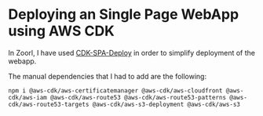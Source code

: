 # Deploying an Single Page WebApp using AWS CDK

In Zoorl, I have used [CDK-SPA-Deploy](https://github.com/nideveloper/CDK-SPA-Deploy) in order to simplify deployment of the webapp.

The manual dependencies that I had to add are the following:
```
npm i @aws-cdk/aws-certificatemanager @aws-cdk/aws-cloudfront @aws-cdk/aws-iam @aws-cdk/aws-route53 @aws-cdk/aws-route53-patterns @aws-cdk/aws-route53-targets @aws-cdk/aws-s3-deployment @aws-cdk/aws-s3
```
